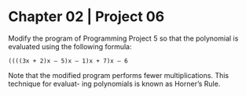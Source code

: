 # Chapter 02 | Project 06
Modify the program of Programming Project 5 so that the polynomial is evaluated using the
following formula:
```
((((3x + 2)x – 5)x – 1)x + 7)x – 6
```
Note that the modified program performs fewer multiplications. This technique for evaluat-
ing polynomials is known as Horner’s Rule.
